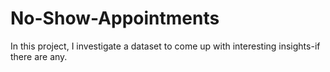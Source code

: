 # No-Show-Appointments
In this project, I investigate a dataset to come up with interesting insights-if there are any. 
